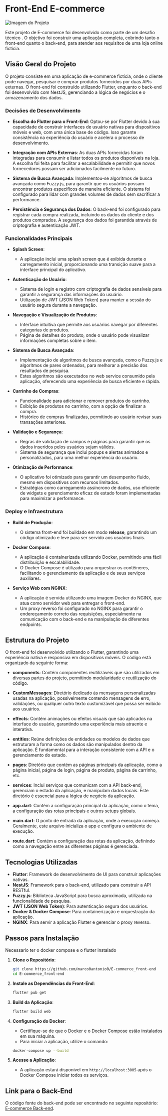 
# Front-End E-commerce

![Imagem do Projeto](imageReadme/wal.png)

Este projeto de E-commerce foi desenvolvido como parte de um desafio técnico . O objetivo foi construir uma aplicação completa, cobrindo tanto o front-end quanto o back-end, para atender aos requisitos de uma loja online fictícia.

## Visão Geral do Projeto

O projeto consiste em uma aplicação de e-commerce fictícia, onde o cliente pode navegar, pesquisar e comprar produtos fornecidos por duas APIs externas. O front-end foi construído utilizando Flutter, enquanto o back-end foi desenvolvido com NestJS, gerenciando a lógica de negócios e o armazenamento dos dados.

### Decisões de Desenvolvimento

- **Escolha do Flutter para o Front-End**: Optou-se por Flutter devido à sua capacidade de construir interfaces de usuário nativas para dispositivos móveis e web, com uma única base de código. Isso garante consistência na experiência do usuário e acelera o processo de desenvolvimento.

- **Integração com APIs Externas**: As duas APIs fornecidas foram integradas para consumir e listar todos os produtos disponíveis na loja. A escolha foi feita para facilitar a escalabilidade e permitir que novos fornecedores possam ser adicionados facilmente no futuro.

- **Sistema de Busca Avançada**: Implementou-se algoritmos de busca avançada como Fuzzy.js, para garantir que os usuários possam encontrar produtos específicos de maneira eficiente. O sistema foi configurado para lidar com grandes volumes de dados sem sacrificar a performance.

- **Persistência e Segurança dos Dados**: O back-end foi configurado para registrar cada compra realizada, incluindo os dados do cliente e dos produtos comprados. A segurança dos dados foi garantida através de criptografia e autenticação JWT.

### Funcionalidades Principais

- **Splash Screen**:
  - A aplicação inclui uma splash screen que é exibida durante o carregamento inicial, proporcionando uma transição suave para a interface principal do aplicativo.

- **Autenticação de Usuário**:
  - Sistema de login e registro com criptografia de dados sensíveis para garantir a segurança das informações do usuário.
  - Utilização de JWT (JSON Web Token) para manter a sessão do usuário segura durante a navegação.

- **Navegação e Visualização de Produtos**:
  - Interface intuitiva que permite aos usuários navegar por diferentes categorias de produtos.
  - Página de detalhes do produto, onde o usuário pode visualizar informações completas sobre o item.

- **Sistema de Busca Avançada**:
  - Implementação de algoritmos de busca avançada, como o Fuzzy.js e algoritmos de pares ordenados, para melhorar a precisão dos resultados de pesquisa.
  - Estes algoritmos são executados no web service consumido pela aplicação, oferecendo uma experiência de busca eficiente e rápida.

- **Carrinho de Compras**:
  - Funcionalidade para adicionar e remover produtos do carrinho.
  - Exibição de produtos no carrinho, com a opção de finalizar a compra.
  - Histórico de compras finalizadas, permitindo ao usuário revisar suas transações anteriores.

- **Validação e Segurança**:
  - Regras de validação de campos e páginas para garantir que os dados inseridos pelos usuários sejam válidos.
  - Sistema de segurança que inclui popups e alertas animados e personalizados, para uma melhor experiência do usuário.

- **Otimização de Performance**:
  - O aplicativo foi otimizado para garantir um desempenho fluido, mesmo em dispositivos com recursos limitados.
  - Estratégias como carregamento assíncrono de dados, uso eficiente de widgets e gerenciamento eficaz de estado foram implementadas para maximizar a performance.

### Deploy e Infraestrutura

- **Build de Produção**:
  - O sistema front-end foi buildado em modo **release**, garantindo um código otimizado e leve para ser servido aos usuários finais.

- **Docker Compose**:
  - A aplicação é containerizada utilizando Docker, permitindo uma fácil distribuição e escalabilidade.
  - O Docker Compose é utilizado para orquestrar os contêineres, facilitando o gerenciamento da aplicação e de seus serviços auxiliares.

- **Serviço Web com NGINX**:
  - A aplicação é servida utilizando uma imagem Docker do NGINX, que atua como servidor web para entregar o front-end.
  - Um proxy reverso foi configurado no NGINX para garantir o endereçamento correto das requisições, especialmente na comunicação com o back-end e na manipulação de diferentes endpoints.

## Estrutura do Projeto

O front-end foi desenvolvido utilizando o Flutter, garantindo uma experiência nativa e responsiva em dispositivos móveis. O código está organizado da seguinte forma:

- **components**: Contém componentes reutilizáveis que são utilizados em diversas partes do projeto, permitindo modularidade e reutilização do código.

- **CustomMessages**: Diretório dedicado às mensagens personalizadas usadas na aplicação, possivelmente contendo mensagens de erro, validações, ou qualquer outro texto customizável que possa ser exibido aos usuários.

- **effects**: Contém animações ou efeitos visuais que são aplicados na interface do usuário, garantindo uma experiência mais atraente e interativa.

- **entities**: Reúne definições de entidades ou modelos de dados que estruturam a forma como os dados são manipulados dentro da aplicação. É fundamental para a interação consistente com a API e o gerenciamento do estado.

- **pages**: Diretório que contém as páginas principais da aplicação, como a página inicial, página de login, página de produto, página de carrinho, etc.

- **services**: Inclui serviços que comunicam com a API back-end, gerenciam o estado da aplicação, e manipulam dados locais. Este diretório é essencial para a lógica de negócio da aplicação.

- **app.dart**: Contém a configuração principal da aplicação, como o tema, a configuração das rotas principais e outros setups globais.

- **main.dart**: O ponto de entrada da aplicação, onde a execução começa. Geralmente, este arquivo inicializa o app e configura o ambiente de execução.

- **route.dart**: Contém a configuração das rotas da aplicação, definindo como a navegação entre as diferentes páginas é gerenciada.

## Tecnologias Utilizadas

- **Flutter**: Framework de desenvolvimento de UI para construir aplicações nativas.
- **NestJS**: Framework para o back-end, utilizado para construir a API RESTful.
- **Fuzzy.js**: Biblioteca JavaScript para busca aproximada, utilizada na funcionalidade de pesquisa.
- **JWT (JSON Web Token)**: Para autenticação segura dos usuários.
- **Docker & Docker Compose**: Para containerização e orquestração da aplicação.
- **NGINX**: Para servir a aplicação Flutter e gerenciar o proxy reverso.

## Passos para Instalação

Necessario ter o docker compose e o flutter instalado

1. **Clone o Repositório**:

   ```bash
   git clone https://github.com/marco0antonio0/E-commerce_front-end
   cd E-commerce_front-end
   ```

2. **Instale as Dependências do Front-End**:

   ```bash
   flutter pub get
   ```

3. **Build da Aplicação**:

   ```bash
   flutter build web
   ```

4. **Configuração do Docker**:
   - Certifique-se de que o Docker e o Docker Compose estão instalados em sua máquina.
   - Para iniciar a aplicação, utilize o comando:

   ```bash
   docker-compose up --build
   ```

5. **Acesse a Aplicação**:
   - A aplicação estará disponível em `http://localhost:3005` após o Docker Compose iniciar todos os serviços.

## Link para o Back-End

O código fonte do back-end pode ser encontrado no seguinte repositório: [E-commerce Back-end](https://github.com/marco0antonio0/E-commerce_back-end).
